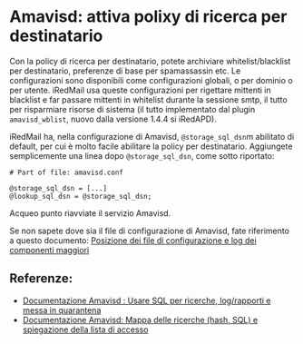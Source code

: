 # Amavisd: attiva polixy di ricerca per destinatario

Con la policy di ricerca per destinatario, potete archiviare whitelist/blacklist per destinatario, preferenze di base per spamassassin etc. Le configurazioni sono disponibili come configurazioni globali, o per dominio o per utente. iRedMail usa queste configurazioni per rigettare mittenti in blacklist e far passare mittenti in whitelist durante la sessione smtp, il tutto per risparmiare risorse di sistema (il tutto implementato dal plugin `amavisd_wblist`, nuovo dalla versione 1.4.4 si iRedAPD).

iRedMail ha, nella configurazione di Amavisd, `@storage_sql_dsn`m abilitato di default, per cui è molto facile abilitare la policy per destinatario. Aggiungete semplicemente una linea dopo `@storage_sql_dsn`, come sotto riportato:

```
# Part of file: amavisd.conf

@storage_sql_dsn = [...]
@lookup_sql_dsn = @storage_sql_dsn;
```

Acqueo punto riavviate il servizio Amavisd.

Se non sapete dove sia il file di configurazione di Amavisd, fate riferimento a questo documento: [Posizione dei file di configurazione e log dei componenti maggiori](./file.locations.html#amavisd)

## Referenze:

* [Documentazione Amavisd : Usare SQL per ricerche, log/rapporti e messa in quarantena](http://www.ijs.si/software/amavisd/README.sql.txt)
*  [Documentazione Amavisd: Mappa delle ricerche (hash, SQL) e spiegazione della lista di accesso](http://www.ijs.si/software/amavisd/README.lookups.txt)

